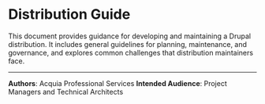 # Distribution Guide

This document provides guidance for developing and maintaining a Drupal distribution. It includes general guidelines for planning, maintenance, and governance, and explores common challenges that distribution maintainers face.

---

**Authors**: Acquia Professional Services
**Intended Audience**: Project Managers and Technical Architects